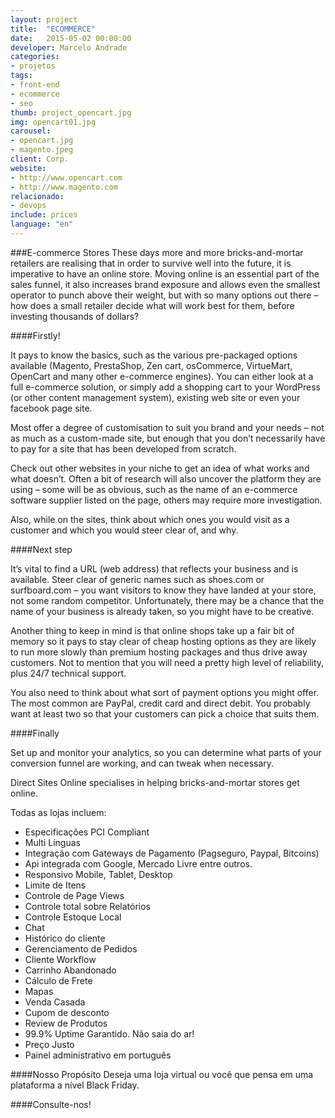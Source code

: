 ```yaml
---
layout: project
title:  "ECOMMERCE"
date:   2015-05-02 00:00:00
developer: Marcelo Andrade
categories:
- projetos
tags:
- front-end
- ecommerce
- seo
thumb: project_opencart.jpg
img: opencart01.jpg
carousel:
- opencart.jpg
- magento.jpeg 
client: Corp.
website:  
- http://www.opencart.com
- http://www.magento.com
relacionado:
- devops
include: prices
language: "en"
---
```

###E-commerce Stores
These days more and more bricks-and-mortar retailers are realising that in order to survive well into the future, it is imperative to have an online store.
Moving online is an essential part of the sales funnel, it also increases brand exposure and allows even the smallest operator to punch above their weight, but with so many options out there – how does a small retailer decide what will work best for them, before investing thousands of dollars?

####Firstly!

It pays to know the basics, such as the various pre-packaged options available
(Magento, PrestaShop, Zen cart, osCommerce, VirtueMart, OpenCart and many other e-commerce engines). You can either look at a full e-commerce solution, or simply add a shopping cart to your WordPress (or other content management system), existing web site or even your facebook page site.

Most offer a degree of customisation to suit you brand and your needs – not as much as a custom-made site, but enough that you don’t necessarily have to pay for a site that has been developed from scratch.

Check out other websites in your niche to get an idea of what works and what doesn’t. Often a bit of research will also uncover the platform they are using – some will be as obvious, such as the name of an e-commerce software supplier listed on the page, others may require more investigation.

Also, while on the sites, think about which ones you would visit as a customer and which you would steer clear of, and why.

####Next step

It’s vital to find a URL (web address) that reflects your business and is available. Steer clear of generic names such as shoes.com or surfboard.com – you want visitors to know they have landed at your store, not some random competitor. Unfortunately, there may be a chance that the name of your business is already taken, so you might have to be creative.

Another thing to keep in mind is that online shops take up a fair bit of memory so it pays to stay clear of cheap hosting options as they are likely to run more slowly than premium hosting packages and thus drive away customers. Not to mention that you will need a pretty high level of reliability, plus 24/7 technical support.

You also need to think about what sort of payment options you might offer. The most common are PayPal, credit card and direct debit. You probably want at least two so that your customers can pick a choice that suits them.

####Finally

Set up and monitor your analytics, so you can determine what parts of your conversion funnel are working, and can tweak when necessary.

Direct Sites Online specialises in helping bricks-and-mortar stores get online.

 Todas as lojas incluem:
- Especificações PCI Compliant
- Multi Línguas
- Integração com Gateways de Pagamento (Pagseguro, Paypal, Bitcoins)
- Api integrada com Google, Mercado Livre entre outros.
- Responsivo Mobile, Tablet, Desktop
- Limite de Itens
- Controle de Page Views
- Controle total sobre Relatórios
- Controle Estoque Local
- Chat
- Histórico do cliente
- Gerenciamento de Pedidos
- Cliente Workflow
- Carrinho Abandonado
- Cálculo de Frete
- Mapas
- Venda Casada
- Cupom de desconto
- Review de Produtos
- 99.9% Uptime Garantido. Não saia do ar!
- Preço Justo
- Painel administrativo em português

####Nosso Propósito
Deseja uma loja virtual ou você que pensa em uma plataforma a nível Black Friday.

####Consulte-nos!